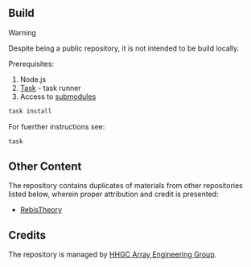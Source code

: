 <!-- This is main frontend repository for a wiki of __"Maelstrom Takes Toll"__ and a frontend for adjacent materials, listed in [other content](#other-content). -->

## Build

> [!WARNING]
> Despite being a public repository, it is not intended to be build locally.

Prerequisites:

1. Node.js
2. [Task](https://taskfule.dev) - task runner
3. Access to [submodules](.gitmodules)

```sh
task install
```

For fuerther instructions see:

```sh
task
```

## Other Content

The repository contains duplicates of materials from other repositories listed below, wherein proper attribution and credit is presented:

- [RebisTheory](https://github.com/ironkayman/RebisTheory)

## Credits

The repository is managed by [HHGC Array Engineering Group](http://lorikayman.github.io/company).
